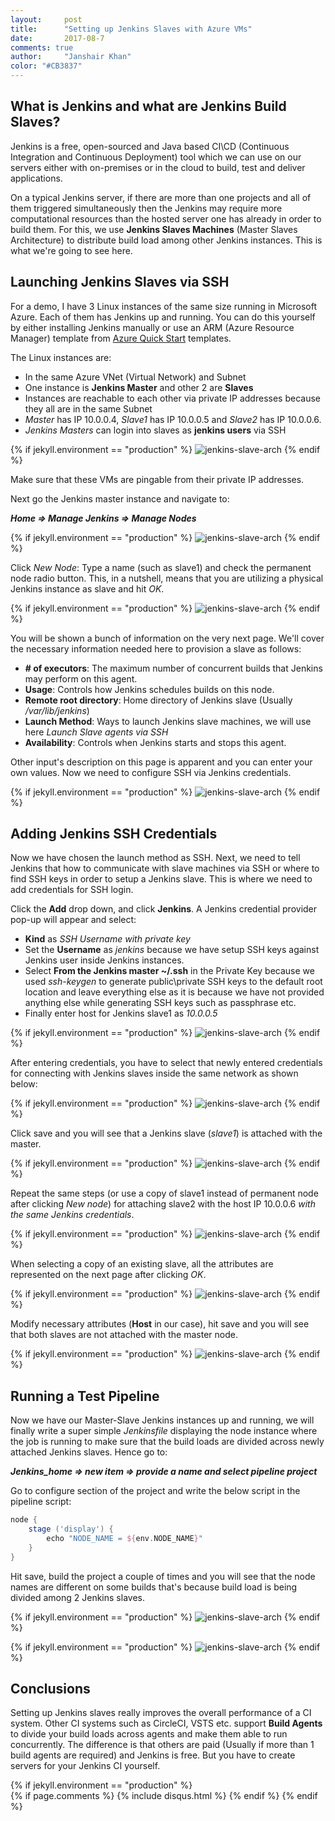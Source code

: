 ```yaml
---
layout:     post
title:      "Setting up Jenkins Slaves with Azure VMs"
date:       2017-08-7
comments: true
author:     "Janshair Khan"
color: "#CB3837"
---
```


## What is Jenkins and what are Jenkins Build Slaves?

Jenkins is a free, open-sourced and Java based CI\CD (Continuous Integration and Continuous Deployment) tool which we can use on our servers either with on-premises or in the cloud to build, test and deliver applications.

On a typical Jenkins server, if there are more than one projects and all of them triggered simultaneously then the Jenkins may require more computational resources than the hosted server one has already in order to build them. For this, we use <strong>Jenkins Slaves Machines</strong> (Master Slaves Architecture) to distribute build load among other Jenkins instances. This is what we're going to see here.

## Launching Jenkins Slaves via SSH

For a demo, I have 3 Linux instances of the same size running in Microsoft Azure. Each of them has Jenkins up and running. You can do this yourself by either installing Jenkins manually or use an ARM (Azure Resource Manager) template from <a href="https://azure.microsoft.com/en-us/resources/templates/" class="underline" target="_blank">Azure Quick Start</a> templates. 

The Linux instances are:

- In the same Azure VNet (Virtual Network) and Subnet
- One instance is **Jenkins Master** and other 2 are **Slaves**
- Instances are reachable to each other via private IP addresses because they all are in the same Subnet
- *Master* has IP 10.0.0.4, *Slave1* has IP 10.0.0.5 and *Slave2* has IP 10.0.0.6.
- *Jenkins Masters* can login into slaves as **jenkins users** via SSH

{% if jekyll.environment == "production" %}
<img src="https://kjanshair.blob.core.windows.net/azure/setting-up-jenkins-slaves-with-azure-vms/2.png" alt="jenkins-slave-arch" class="img-responsive center-block"/>
{% endif %}

Make sure that these VMs are pingable from their private IP addresses.

Next go the Jenkins master instance and navigate to:

***Home => Manage Jenkins => Manage Nodes***

{% if jekyll.environment == "production" %}
<img src="https://kjanshair.blob.core.windows.net/azure/setting-up-jenkins-slaves-with-azure-vms/3.png" alt="jenkins-slave-arch" class="img-responsive center-block"/>
{% endif %}

Click *New Node*: Type a name (such as slave1) and check the permanent node radio button. This, in a nutshell, means that you are utilizing a physical Jenkins instance as slave and hit *OK*.

{% if jekyll.environment == "production" %}
<img src="https://kjanshair.blob.core.windows.net/azure/setting-up-jenkins-slaves-with-azure-vms/4.png" alt="jenkins-slave-arch" class="img-responsive center-block"/>
{% endif %}

You will be shown a bunch of information on the very next page. We'll cover the necessary information needed here to provision a slave as follows:

- **# of executors**: The maximum number of concurrent builds that Jenkins may perform on this agent. 
- **Usage**: Controls how Jenkins schedules builds on this node.
- **Remote root directory**: Home directory of Jenkins slave (Usually */var/lib/jenkins*)
- **Launch Method**: Ways to launch Jenkins slave machines, we will use here *Launch Slave agents via SSH*
- **Availability**: Controls when Jenkins starts and stops this agent.

Other input's description on this page is apparent and you can enter your own values. Now we need to configure SSH via Jenkins credentials.

{% if jekyll.environment == "production" %}
<img src="https://kjanshair.blob.core.windows.net/azure/setting-up-jenkins-slaves-with-azure-vms/5.png" alt="jenkins-slave-arch" class="img-responsive center-block"/>
{% endif %}

## Adding Jenkins SSH Credentials

Now we have chosen the launch method as SSH. Next, we need to tell Jenkins that how to communicate with slave machines via SSH or where to find SSH keys in order to setup a Jenkins slave. This is where we need to add credentials for SSH login.

Click the **Add** drop down, and click **Jenkins**. A Jenkins credential provider pop-up will appear and select:

- **Kind** as *SSH Username with private key*
- Set the **Username** as *jenkins* because we have setup SSH keys against Jenkins user inside Jenkins instances.
- Select **From the Jenkins master ~/.ssh** in the Private Key because we used *ssh-keygen* to generate public\private SSH keys to the default root location and leave everything else as it is because we have not provided anything else while generating SSH keys such as passphrase etc.
- Finally enter host for Jenkins slave1 as *10.0.0.5*

{% if jekyll.environment == "production" %}
<img src="https://kjanshair.blob.core.windows.net/azure/setting-up-jenkins-slaves-with-azure-vms/6.png" alt="jenkins-slave-arch" class="img-responsive center-block"/>
{% endif %}

After entering credentials, you have to select that newly entered credentials for connecting with Jenkins slaves inside the same network as shown below:

{% if jekyll.environment == "production" %}
<img src="https://kjanshair.blob.core.windows.net/azure/setting-up-jenkins-slaves-with-azure-vms/7.png" alt="jenkins-slave-arch" class="img-responsive center-block"/>
{% endif %}

Click save and you will see that a Jenkins slave (*slave1*) is attached with the master.

{% if jekyll.environment == "production" %}
<img src="https://kjanshair.blob.core.windows.net/azure/setting-up-jenkins-slaves-with-azure-vms/8.png" alt="jenkins-slave-arch" class="img-responsive center-block"/>
{% endif %}

Repeat the same steps (or use a copy of slave1 instead of permanent node after clicking *New node*) for attaching slave2 with the host IP 10.0.0.6 *with the same Jenkins credentials*.

{% if jekyll.environment == "production" %}
<img src="https://kjanshair.blob.core.windows.net/azure/setting-up-jenkins-slaves-with-azure-vms/9.png" alt="jenkins-slave-arch" class="img-responsive center-block"/>
{% endif %}

When selecting a copy of an existing slave, all the attributes are represented on the next page after clicking *OK*.

{% if jekyll.environment == "production" %}
<img src="https://kjanshair.blob.core.windows.net/azure/setting-up-jenkins-slaves-with-azure-vms/10.png" alt="jenkins-slave-arch" class="img-responsive center-block"/>
{% endif %}

Modify necessary attributes (**Host** in our case), hit save and you will see that both slaves are not attached with the master node.

{% if jekyll.environment == "production" %}
<img src="https://kjanshair.blob.core.windows.net/azure/setting-up-jenkins-slaves-with-azure-vms/11.png" alt="jenkins-slave-arch" class="img-responsive center-block"/>
{% endif %}

## Running a Test Pipeline

Now we have our Master-Slave Jenkins instances up and running, we will finally write a super simple *Jenkinsfile* displaying the node instance where the job is running to make sure that the build loads are divided across newly attached Jenkins slaves. Hence go to:

***Jenkins_home => new item => provide a name and select pipeline project***

Go to configure section of the project and write the below script in the pipeline script:

```groovy
node {
    stage ('display') {
        echo "NODE_NAME = ${env.NODE_NAME}"
    }
}
```

Hit save, build the project a couple of times and you will see that the node names are different on some builds that's because build load is being divided among 2 Jenkins slaves.

{% if jekyll.environment == "production" %}
<img src="https://kjanshair.blob.core.windows.net/azure/setting-up-jenkins-slaves-with-azure-vms/12.png" alt="jenkins-slave-arch" class="img-responsive center-block"/>
{% endif %}

{% if jekyll.environment == "production" %}
<img src="https://kjanshair.blob.core.windows.net/azure/setting-up-jenkins-slaves-with-azure-vms/13.png" alt="jenkins-slave-arch" class="img-responsive center-block"/>
{% endif %}

## Conclusions

Setting up Jenkins slaves really improves the overall performance of a CI system. Other CI systems such as CircleCI, VSTS etc. support **Build Agents** to divide your build loads across agents and make them able to run concurrently. The difference is that others are paid (Usually if more than 1 build agents are required) and Jenkins is free. But you have to create servers for your Jenkins CI yourself. 

{% if jekyll.environment == "production" %}    
    {% if page.comments %}
      {% include disqus.html %}
    {% endif %}
{% endif %}
